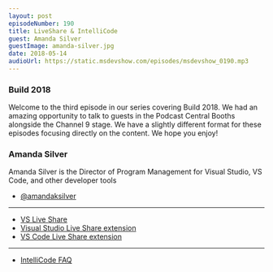 ```yaml
---
layout: post
episodeNumber: 190
title: LiveShare & IntelliCode
guest: Amanda Silver
guestImage: amanda-silver.jpg
date: 2018-05-14
audioUrl: https://static.msdevshow.com/episodes/msdevshow_0190.mp3
--- 
```


### Build 2018

Welcome to the third episode in our series covering Build 2018. We had an amazing opportunity to talk to guests in the Podcast Central Booths alongside the Channel 9 stage. We have a slightly different format for these episodes focusing directly on the content. We hope you enjoy!

### Amanda Silver

Amanda Silver is the Director of Program Management for Visual Studio, VS Code, and other developer tools

- [@amandaksilver](https://twitter.com/amandaksilver)

------------------------------------------------

 - [VS Live Share](https://code.visualstudio.com/blogs/2017/11/15/live-share)
 - [Visual Studio Live Share extension](https://marketplace.visualstudio.com/items?itemName=MS-vsliveshare.vsls-vs)
 - [VS Code Live Share extension](https://marketplace.visualstudio.com/items?itemName=MS-vsliveshare.vsliveshare)

------------------------------

 - [IntelliCode FAQ](https://docs.microsoft.com/en-us/visualstudio/ide/not-in-toc/intellicode-faq)